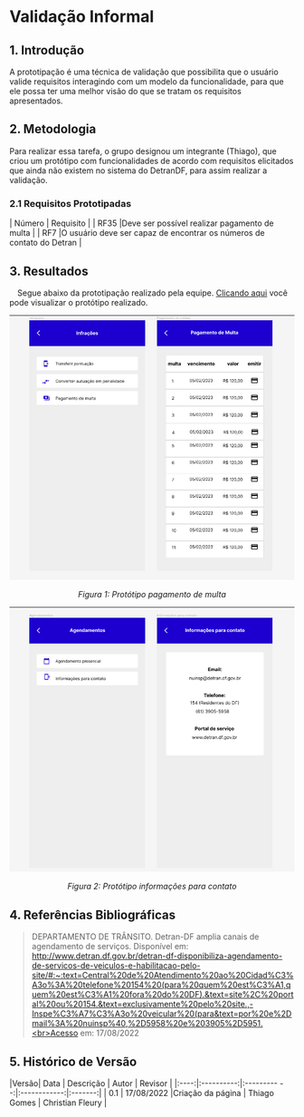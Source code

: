 # Validação Informal

## 1. Introdução
A prototipação é uma técnica de validação que possibilita que o usuário valide requisitos interagindo com um modelo da funcionalidade, para que ele possa ter uma melhor visão do que se tratam os requisitos apresentados.

## 2. Metodologia
Para realizar essa tarefa, o grupo designou um integrante (Thiago), que criou um protótipo com funcionalidades de acordo com requisitos elicitados que ainda não existem no sistema do DetranDF, para assim realizar a validação.
 
### 2.1 Requisitos Prototipadas
| Número | Requisito |
| RF35 |Deve ser possível realizar pagamento de multa |
| RF7 |O usuário deve ser capaz de encontrar os números de contato do Detran |

## 3. Resultados
 Segue abaixo da prototipação realizado pela equipe. [Clicando aqui](https://www.figma.com/file/UwjXsp15GZa9lRzebWIFRP/DetranDF?node-id=0%3A1) você pode visualizar o protótipo realizado.

<center>
<img src="../../../images/validacao/multa_prototipo.png">

*Figura 1: Protótipo pagamento de multa*
</center>

<center>
<img src="../../../images/validacao/contato_infos_prototipo.png">

*Figura 2: Protótipo informações para contato*
</center>
 
## 4. Referências Bibliográficas
> DEPARTAMENTO DE TRÂNSITO. Detran-DF amplia canais de agendamento de serviços. Disponível em: http://www.detran.df.gov.br/detran-df-disponibiliza-agendamento-de-servicos-de-veiculos-e-habilitacao-pelo-site/#:~:text=Central%20de%20Atendimento%20ao%20Cidad%C3%A3o%3A%20telefone%20154%20(para%20quem%20est%C3%A1,quem%20est%C3%A1%20fora%20do%20DF).&text=site%2C%20portal%20ou%20154.&text=exclusivamente%20pelo%20site.,-Inspe%C3%A7%C3%A3o%20veicular%20(para&text=por%20e%2Dmail%3A%20nuinsp%40,%2D5958%20e%203905%2D5951.<br>Acesso em: 17/08/2022


## 5. Histórico de Versão

|Versão|    Data    |    Descrição         | Autor        | Revisor |
|:----:|:----------:|:---------         --:|:------------:|:-------:|
| 0.1  | 17/08/2022 |Criação da página    |  Thiago Gomes    |     Christian Fleury    |